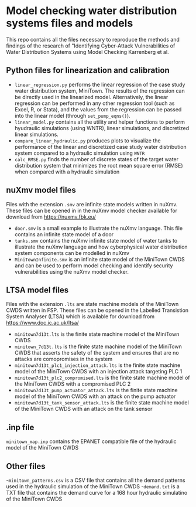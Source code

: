# Model checking water distribution systems files and models
This repo contains all the files necessary to reproduce the methods and findings of the research of "Identifying Cyber-Attack Vulnerabilities of Water Distribution Systems using Model Checking Karrenberg et al. 
## Python files for linearization and calibration
- `linear_regression.py` performs the linear regression of the case study water distribution system, MiniTown. The results of the regression can be directly used in the linearized model. Alternatively, the linear regression can be performed in any other regression tool (such as Excel, R, or Stata), and the values from the regression can be passed into the linear model (through `set_pump_eqns()`).  
- `linear_model.py` contains all the utility and helper functions to perform hyudraulic simulations (using WNTR), linear simulations, and discretized linear simulations. 
- `compare_linear_hydraulic.py` produces plots to visualize the performance of the linear and discretized case study water distribution system compared to a hydraulic simulation using `WNTR` 
- `calc_RMSE.py` finds the number of discrete states of the target water distribution system that minimizes the root mean square error (RMSE) when compared with a hydraulic simulation
## nuXmv model files
Files with the extension `.smv` are infinite state models written in nuXmv. These files can be opened in in the nuXmv model checker available for download from https://nuxmv.fbk.eu/
- `door.smv` is a small example to illustrate the nuXmv language. This file contains an infinite state model of a door
- `tanks.smv` contains the nuXmv infinite state model of water tanks to illustrate the nuXmv language and how cyberphysical water distribution system components can be modelled in nuXmv
- `MiniTownInfinite.smv` is an infinite state model of the MiniTown CWDS and can be used to perform model checking and identify security vulnerabilities using the nuXmv model checker.   
## LTSA model files
Files with the extension `.lts` are state machine models of the MiniTown CWDS written in FSP. These files can be opened in the Labelled Transistion System Analyser (LTSA) which is available for download from https://www.doc.ic.ac.uk/ltsa/
- `minitown7d13t.lts` is the finite state machine model of the MiniTown CWDS
- `minitown_7d13t.lts` is the finite state machine model of the MiniTown CWDS that asserts the safety of the system and ensures that are no attacks are comopromises in the system
- `minitown7d13t_plc1_injection_attack.lts` is the finite state machine model of the MiniTown CWDS with an injection attack targeting PLC 1
- `minitown7d13t_plc2_compromised.lts` is the finite state machine model of the MiniTown CWDS with a compromised PLC 2
- `minitown7d13t_pump_actuator_attack.lts` is the finite state machine model of the MiniTown CWDS with an attack on the pump actuator
- `minitown7d13t_tank_sensor_attack.lts` is the finite state machine model of the MiniTown CWDS with an attack on the tank sensor
## .inp file
`minitown_map.inp` contains the EPANET compatible file of the hydraulic model of the MiniTown CWDS
## Other files
-`minitown_patterns.csv` is a CSV file that contains all the demand patterns used in the hydraulic simulation of the MiniTown CWDS
-`demand.txt` is a TXT file that contains the demand curve for a 168 hour hydraulic simulatino of the MiniTown CWDS
